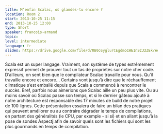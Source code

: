 ```yaml
---
title: M’enfin Scalac, où glandes-tu encore ?
location: Room 2
start: 2013-10-25 11:15
end: 2013-10-25 12:00
type: Short
speaker: francois-armand
topic: 
level: intermediate
language: fr
slides: https://drive.google.com/file/d/0B0oSyglurCEgdmo1WE1nSzJ2ZEk/edit?usp=sharing
---
```


Scala est un super langage. Vraiment, son système de types extrêmement expressif permet de prouver tout un tas de propriétés sur notre cher code. D’ailleurs, on sent bien que le compilateur Scalac travaille pour nous. Qu’il travaille encore et encore... Certains vont jusqu’à dire que le réchauffement climatique s’est emballé depuis que Scala a commencé à rencontrer le succès.
Bref, parfois nous aimerions que Scalac aille un peu plus vite. Ou au moins savoir où Scalac passe son temps, et si le dernier gâteau ajouté à notre architecture est responsable des 17 minutes de build de notre projet de 100 lignes.
Cette présentation essaiera de faire un bilan des pratiques qui peuvent améliorer ou au contraire dégrader le temps de compilations, en partant des généralités (le CPU, par exemple - si si) et en allant jusqu’à la pose de sondes Aspectj afin de savoir quels sont les fichiers qui sont les plus gourmands en temps de compilation.
